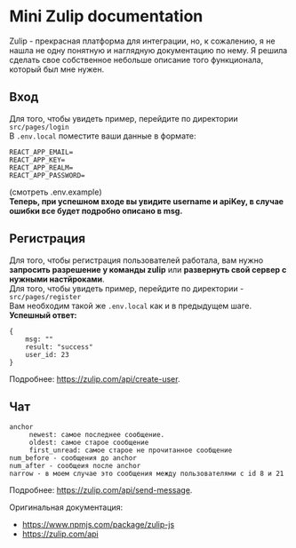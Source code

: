 # Mini Zulip documentation
Zulip - прекрасная платформа для интеграции, но, к сожалению, я не нашла не одну понятную и наглядную документацию по нему.
Я решила сделать свое собственное небольше описание того функционала, который был мне нужен.

## Вход
Для того, чтобы увидеть пример, перейдите по директории `src/pages/login`\
В `.env.local` поместите ваши данные в формате:
```
REACT_APP_EMAIL=
REACT_APP_KEY=
REACT_APP_REALM=
REACT_APP_PASSWORD=
```
(смотреть .env.example)\
__Теперь, при успешном входе вы увидите username и apiKey, в случае ошибки все будет подробно описано в msg.__

## Регистрация
Для того, чтобы регистрация пользователей работала, вам нужно __запросить разрешение у команды zulip__ или __развернуть свой сервер с нужными настйроками__.\
Для того, чтобы увидеть пример, перейдите по директории - `src/pages/register`\
Вам необходим такой же `.env.local` как и в предыдущем шаге.\
__Успешный ответ:__
```
{ 
    msg: ""
    result: "success"
    user_id: 23 
}
```

Подробнее: https://zulip.com/api/create-user.

## Чат
```
anchor
     newest: самое последнее сообщение.
     oldest: самое старое сообщение
     first_unread: самое старое не прочитанное сообщение
num_before - сообщения до anchor
num_after - сообщеия послe anchor
narrow - в моем случае это сообщения между пользователями с id 8 и 21
```
Подробнее: https://zulip.com/api/send-message.

Оригинальная документация:
 - https://www.npmjs.com/package/zulip-js
 - https://zulip.com/api
